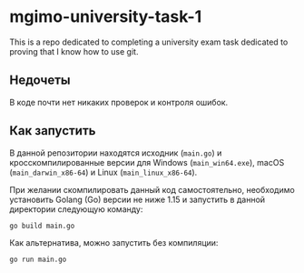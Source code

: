 # mgimo-university-task-1
This is a repo dedicated to completing a university exam task dedicated to proving that I know how to use git.

## Недочеты

В коде почти нет никаких проверок и контроля ошибок.

## Как запустить

В данной репозитории находятся исходник (`main.go`) и кросскомпилированные версии для Windows (`main_win64.exe`), macOS (`main_darwin_x86-64`) и Linux (`main_linux_x86-64`).

При желании скомпилировать данный код самостоятельно, необходимо установить Golang (Go) версии не ниже 1.15 и запустить в данной директории следующую команду:

```
go build main.go
```

Как альтернатива, можно запустить без компиляции:

```
go run main.go
```